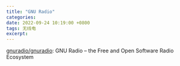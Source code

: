 ```yaml
---
title: "GNU Radio"
categories: 
date: 2022-09-24 10:19:00 +0800
tags: 无线电
excerpt: 
---
```


[gnuradio/gnuradio](https://github.com/gnuradio/gnuradio): GNU Radio – the Free and Open Software Radio Ecosystem







